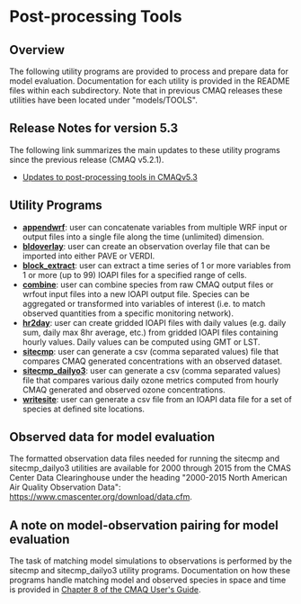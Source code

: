 Post-processing Tools
========

## Overview
The following utility programs are provided to process and prepare data for model evaluation.  Documentation for each utility is provided in the README files within each subdirectory.  Note that in previous CMAQ releases these utilities have been located under "models/TOOLS".

## Release Notes for version 5.3
The following link summarizes the main updates to these utility programs since the previous release (CMAQ v5.2.1).
* [Updates to post-processing tools in CMAQv5.3](../DOCS/Release_Notes/postprocessing_tools.md)

## Utility Programs
* **[appendwrf](appendwrf/README.md)**:  user can concatenate variables from multiple WRF input or output files into a single file along the time (unlimited) dimension.
* **[bldoverlay](bldoverlay/README.md)**:  user can create an observation overlay file that can be imported into either PAVE or VERDI.
* **[block_extract](block_extract/README.md)**: user can extract a time series of 1 or more variables from 1 or more (up to 99) IOAPI files for a specified range of cells.
* **[combine](combine/README.md)**: user can combine species from raw CMAQ output files or wrfout input files into a new IOAPI output file.  Species can  be aggregated or transformed into variables of interest (i.e. to match observed quantities from a specific monitoring network).
* **[hr2day](hr2day/README.md)**: user can create gridded IOAPI files with daily values (e.g. daily sum, daily max 8hr average, etc.) from gridded IOAPI files containing hourly values.  Daily values can be computed using GMT or LST.
* **[sitecmp](sitecmp/README.md)**: user can generate a csv (comma separated values) file that compares CMAQ generated concentrations with an observed dataset.
* **[sitecmp_dailyo3](sitecmp_dailyo3/README.md)**: user can generate a csv (comma separated values) file that compares various daily ozone metrics computed from hourly CMAQ generated and observed ozone concentrations.
* **[writesite](writesite/README.md)**: user can generate a csv file from an IOAPI data file for a set of species at defined site locations.

## Observed data for model evaluation
The formatted observation data files needed for running the sitecmp and sitecmp_dailyo3 utilities are available for 2000 through 2015 from the CMAS Center Data Clearinghouse under the heading "2000-2015 North American Air Quality Observation Data": https://www.cmascenter.org/download/data.cfm.

## A note on model-observation pairing for model evaluation
The task of matching model simulations to observations is performed by the sitecmp and sitecmp_dailyo3 utility programs. Documentation on how these programs handle matching model and observed species in space and time is provided in [Chapter 8 of the CMAQ User's Guide](../DOCS/Users_Guide/CMAQ_UG_ch08_analysis_tools.md).

